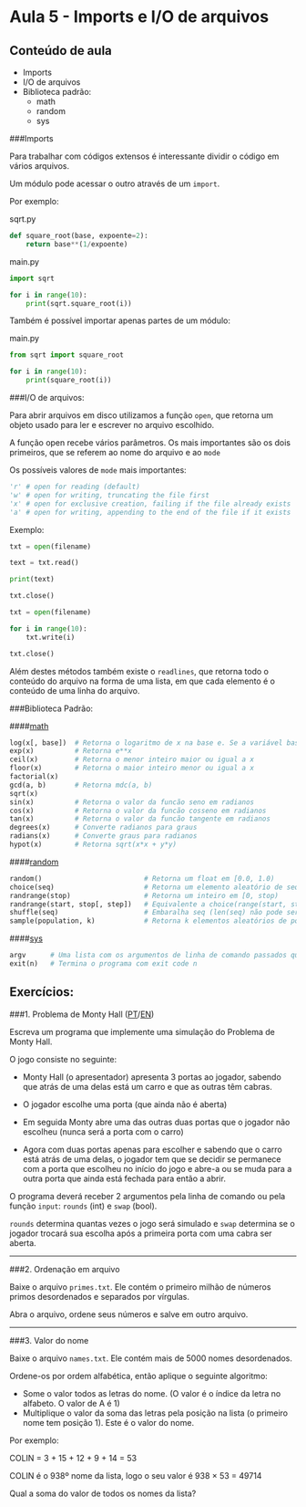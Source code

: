 Aula 5 - Imports e I/O de arquivos
===================================================

Conteúdo de aula
----------------

- Imports
- I/O de arquivos
- Biblioteca padrão:
	- math
	- random
	- sys

###Imports

Para trabalhar com códigos extensos é interessante dividir o código em vários arquivos.

Um módulo pode acessar o outro através de um `import`.

Por exemplo:

sqrt.py
```python
def square_root(base, expoente=2):
	return base**(1/expoente)
```

main.py
```python
import sqrt

for i in range(10):
	print(sqrt.square_root(i))
```

Também é possível importar apenas partes de um módulo:

main.py
```python
from sqrt import square_root

for i in range(10):
	print(square_root(i))
```

###I/O de arquivos:

Para abrir arquivos em disco utilizamos a função `open`, que retorna um objeto usado para ler e escrever no arquivo escolhido.

A função open recebe vários parâmetros. Os mais importantes são os dois primeiros, que se referem ao nome do arquivo e ao `mode`

Os possíveis valores de `mode` mais importantes:
```python
'r' # open for reading (default)
'w' # open for writing, truncating the file first
'x' # open for exclusive creation, failing if the file already exists
'a' # open for writing, appending to the end of the file if it exists
```

Exemplo:
```python
txt = open(filename)

text = txt.read()

print(text)

txt.close()
```

```python
txt = open(filename)

for i in range(10):
	txt.write(i)

txt.close()
```

Além destes métodos também existe o `readlines`, que retorna todo o conteúdo do arquivo na forma de uma lista, em que cada elemento é o conteúdo de uma linha do arquivo.

###Biblioteca Padrão:

####[math](https://docs.python.org/3/library/math.html)
```python
log(x[, base])  # Retorna o logaritmo de x na base e. Se a variável base for definida, ela será usada no lugar de e
exp(x)          # Retorna e**x
ceil(x)         # Retorna o menor inteiro maior ou igual a x
floor(x)        # Retorna o maior inteiro menor ou igual a x
factorial(x)
gcd(a, b)       # Retorna mdc(a, b)
sqrt(x)
sin(x)          # Retorna o valor da funcão seno em radianos
cos(x)          # Retorna o valor da funcão cosseno em radianos
tan(x)          # Retorna o valor da funcão tangente em radianos
degrees(x)      # Converte radianos para graus
radians(x)      # Converte graus para radianos
hypot(x)        # Retorna sqrt(x*x + y*y)
```

####[random](https://docs.python.org/3/library/random.html)
```python
random()                         # Retorna um float em [0.0, 1.0)
choice(seq)                      # Retorna um elemento aleatório de seq
randrange(stop)                  # Retorna um inteiro em [0, stop)
randrange(start, stop[, step])   # Equivalente a choice(range(start, stop[, step]))
shuffle(seq)                     # Embaralha seq (len(seq) não pode ser 0)
sample(population, k)            # Retorna k elementos aleatórios de population	(k não pode ser maior que len(population))
```

####[sys](https://docs.python.org/3/library/sys.html)
```python
argv      # Uma lista com os argumentos de linha de comando passados quando o python foi iniciado
exit(n)   # Termina o programa com exit code n
```

Exercícios:
----------

###1. Problema de Monty Hall ([PT][linkpt]/[EN][linken])

Escreva um programa que implemente uma simulação do Problema de Monty Hall.

O jogo consiste no seguinte:

- Monty Hall (o apresentador) apresenta 3 portas ao jogador, sabendo que atrás de uma delas está um carro e que as outras têm cabras.

- O jogador escolhe uma porta (que ainda não é aberta)

- Em seguida Monty abre uma das outras duas portas que o jogador não escolheu (nunca será a porta com o carro)

- Agora com duas portas apenas para escolher e sabendo que o carro está atrás de uma delas, o jogador tem que se decidir se permanece com a porta que escolheu no início do jogo e abre-a ou se muda para a outra porta que ainda está fechada para então a abrir.


O programa deverá receber 2 argumentos pela linha de comando ou pela função `input`: `rounds` (int) e `swap` (bool).

`rounds` determina quantas vezes o jogo será simulado e `swap` determina se o jogador trocará sua escolha após a primeira porta com uma cabra ser aberta.

- - - - - - - - - - - - - - - - - - - - - - - - - - - - - - - - - - - - - - - - - - - - -

###2. Ordenação em arquivo


Baixe o arquivo `primes.txt`. Ele contém o primeiro milhão de números primos desordenados e separados por vírgulas.

Abra o arquivo, ordene seus números e salve em outro arquivo.

- - - - - - - - - - - - - - - - - - - - - - - - - - - - - - - - - - - - - - - - - - - - -

###3. Valor do nome

Baixe o arquivo `names.txt`. Ele contém mais de 5000 nomes desordenados.

Ordene-os por ordem alfabética, então aplique o seguinte algoritmo:

- Some o valor todos as letras do nome. (O valor é o índice da letra no alfabeto. O valor de A é 1)
- Multiplique o valor da soma das letras pela posição na lista (o primeiro nome tem posição 1). Este é o valor do nome.

Por exemplo:

COLIN = 3 + 15 + 12 + 9 + 14 = 53

COLIN é o 938º nome da lista, logo o seu valor é 938 × 53 = 49714

Qual a soma do valor de todos os nomes da lista?

<!-- https://projecteuler.net/problem=22 -->


[linkpt]: https://pt.wikipedia.org/wiki/Problema_de_Monty_Hall
[linken]: https://en.wikipedia.org/wiki/Monty_Hall_problem